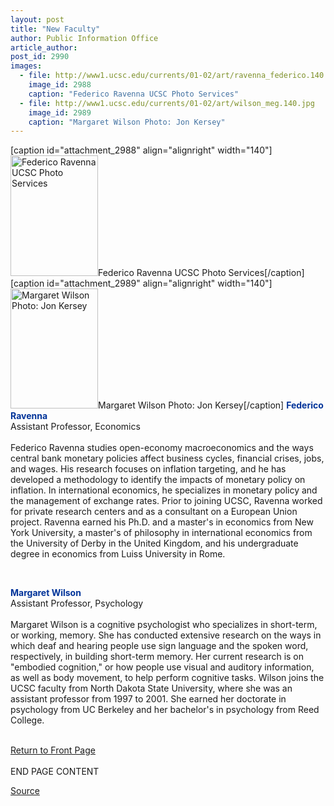 ```yaml
---
layout: post
title: "New Faculty"
author: Public Information Office
article_author: 
post_id: 2990
images:
  - file: http://www1.ucsc.edu/currents/01-02/art/ravenna_federico.140.jpg
    image_id: 2988
    caption: "Federico Ravenna UCSC Photo Services"
  - file: http://www1.ucsc.edu/currents/01-02/art/wilson_meg.140.jpg
    image_id: 2989
    caption: "Margaret Wilson Photo: Jon Kersey"
---
```


[caption id="attachment_2988" align="alignright" width="140"]<a href="http://dev-ucsc-news.pantheonsite.io/wp-content/uploads/2002/03/ravenna_federico.140.jpg"><img class="size-full wp-image-2988" src="http://dev-ucsc-news.pantheonsite.io/wp-content/uploads/2002/03/ravenna_federico.140.jpg" alt="Federico Ravenna UCSC Photo Services" width="140" height="193" /></a>Federico Ravenna UCSC Photo Services[/caption]
[caption id="attachment_2989" align="alignright" width="140"]<a href="http://dev-ucsc-news.pantheonsite.io/wp-content/uploads/2002/03/wilson_meg.140.jpg"><img class="size-full wp-image-2989" src="http://dev-ucsc-news.pantheonsite.io/wp-content/uploads/2002/03/wilson_meg.140.jpg" alt="Margaret Wilson Photo: Jon Kersey" width="140" height="192" /></a>Margaret Wilson Photo: Jon Kersey[/caption]
<font color="#003399"><b>Federico Ravenna</b></font><br>
Assistant Professor, Economics<br>
<br>
Federico Ravenna studies open-economy macroeconomics and the ways central bank monetary policies affect business cycles, financial crises, jobs, and wages. His research focuses on inflation targeting, and he has developed a methodology to identify the impacts of monetary policy on inflation. In international economics, he specializes in monetary policy and the management of exchange rates. Prior to joining UCSC, Ravenna worked for private research centers and as a consultant on a European Union project. Ravenna earned his Ph.D. and a master's in economics from New York University, a master's of philosophy in international economics from the University of Derby in the United Kingdom, and his undergraduate degree in economics from Luiss University in Rome.
<p>
  <font color="#003399"><b><br></b></font>
</p><font color="#003399"><b>Margaret Wilson</b></font><b><br></b>Assistant Professor, Psychology<br>
<br>
Margaret Wilson is a cognitive psychologist who specializes in short-term, or working, memory. She has conducted extensive research on the ways in which deaf and hearing people use sign language and the spoken word, respectively, in building short-term memory. Her current research is on "embodied cognition," or how people use visual and auditory information, as well as body movement, to help perform cognitive tasks. Wilson joins the UCSC faculty from North Dakota State University, where she was an assistant professor from 1997 to 2001. She earned her doctorate in psychology from UC Berkeley and her bachelor's in psychology from Reed College.
<p>
  <br>
  <a href="../../index.html">Return to Front Page</a><br>
  <br>
  END PAGE CONTENT
</p>
<p><a href="http://www1.ucsc.edu/currents/01-02/03-11/newfac.html" title="Permalink to newfac">Source</a></p>
